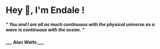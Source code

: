 <h1 title="head"> Hey 👋, I'm Endale !</h1>

**<h5><i>" You and I are all as much continuous with the physical universe as a wave is continuous with the ocean. "</i></h5>**

*<b>___ Alan Watts ___</b>*
